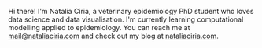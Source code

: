Hi there! I'm Natalia Ciria, a veterinary epidemiology PhD student who loves data science and data visualisation. I'm currently learning computational modelling applied to epidemiology. You can reach me at mail@nataliaciria.com and check out my blog at  [nataliaciria.com](https://nataliaciria.com).
<!---
NataliaCiria/NataliaCiria is a ✨ special ✨ repository because its `README.md` (this file) appears on your GitHub profile.
You can click the Preview link to take a look at your changes.
--->
